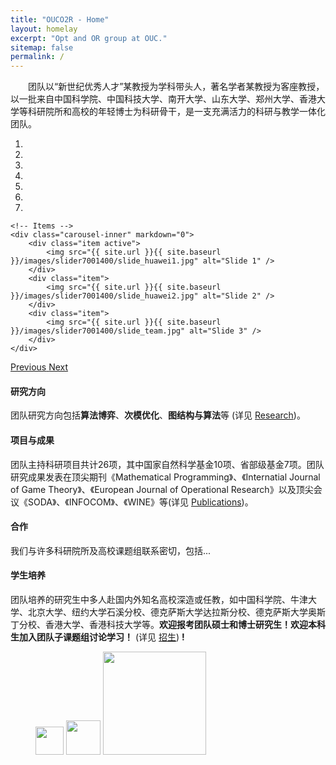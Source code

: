 ```yaml
---
title: "OUCO2R - Home"
layout: homelay
excerpt: "Opt and OR group at OUC."
sitemap: false
permalink: /
---
```


&emsp;&emsp;团队以“新世纪优秀人才”某教授为学科带头人，著名学者某教授为客座教授，以一批来自中国科学院、中国科技大学、南开大学、山东大学、郑州大学、香港大学等科研院所和高校的年轻博士为科研骨干，是一支充满活力的科研与教学一体化团队。


<div markdown="0" id="carousel" class="carousel slide" data-ride="carousel" data-interval="4000" data-pause="hover" >
    <!-- Menu -->
    <ol class="carousel-indicators">
        <li data-target="#carousel" data-slide-to="0" class="active"></li>
        <li data-target="#carousel" data-slide-to="1"></li>
        <li data-target="#carousel" data-slide-to="2"></li>
        <li data-target="#carousel" data-slide-to="3"></li>
        <li data-target="#carousel" data-slide-to="4"></li>
        <li data-target="#carousel" data-slide-to="5"></li>
        <li data-target="#carousel" data-slide-to="6"></li>
    </ol>

    <!-- Items -->
    <div class="carousel-inner" markdown="0">
        <div class="item active">
            <img src="{{ site.url }}{{ site.baseurl }}/images/slider7001400/slide_huawei1.jpg" alt="Slide 1" />
        </div>
        <div class="item">
            <img src="{{ site.url }}{{ site.baseurl }}/images/slider7001400/slide_huawei2.jpg" alt="Slide 2" />
        </div>
        <div class="item">
            <img src="{{ site.url }}{{ site.baseurl }}/images/slider7001400/slide_team.jpg" alt="Slide 3" />
        </div>
    </div>
  <a class="left carousel-control" href="#carousel" role="button" data-slide="prev">
    <span class="glyphicon glyphicon-chevron-left" aria-hidden="true"></span>
    <span class="sr-only">Previous</span>
  </a>
  <a class="right carousel-control" href="#carousel" role="button" data-slide="next">
    <span class="glyphicon glyphicon-chevron-right" aria-hidden="true"></span>
    <span class="sr-only">Next</span>
  </a>
</div>


#### 研究方向
团队研究方向包括**算法博弈**、**次模优化**、**图结构与算法**等 (详见 [Research](research))。

#### 项目与成果
团队主持科研项目共计26项，其中国家自然科学基金10项、省部级基金7项。团队研究成果发表在顶尖期刊《Mathematical Programming》、《Internatial Journal of Game Theory》、《European Journal of Operational Research》以及顶尖会议《SODA》、《INFOCOM》、《WINE》等(详见 [Publications](publications))。

#### 合作
我们与许多科研院所及高校课题组联系密切，包括...

#### 学生培养
团队培养的研究生中多人赴国内外知名高校深造或任教，如中国科学院、牛津大学、北京大学、纽约大学石溪分校、德克萨斯大学达拉斯分校、德克萨斯大学奥斯丁分校、香港大学、香港科技大学等。**欢迎报考团队硕士和博士研究生！欢迎本科生加入团队子课题组讨论学习！** (详见 [招生](vacancies)) **!**



<figure class="third">
  <img src="{{ site.url }}{{ site.baseurl }}/images/logopic/Logo_ORSC.png" style="height: 45px">
  <img src="{{ site.url }}{{ site.baseurl }}/images/logopic/Logo_CSIAM.png" style="height: 55px">
  <img src="{{ site.url }}{{ site.baseurl }}/images/logopic/Logo_CCF.png" style="width: 165px">
</figure>

